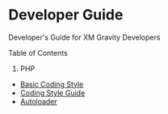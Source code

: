 # Developer Guide

Developer's Guide for XM Gravity Developers

Table of Contents

1. PHP

- [Basic Coding Style](php/basic.md)
- [Coding Style Guide](php/styleguide.md)
- [Autoloader](php/autoloader.md)

